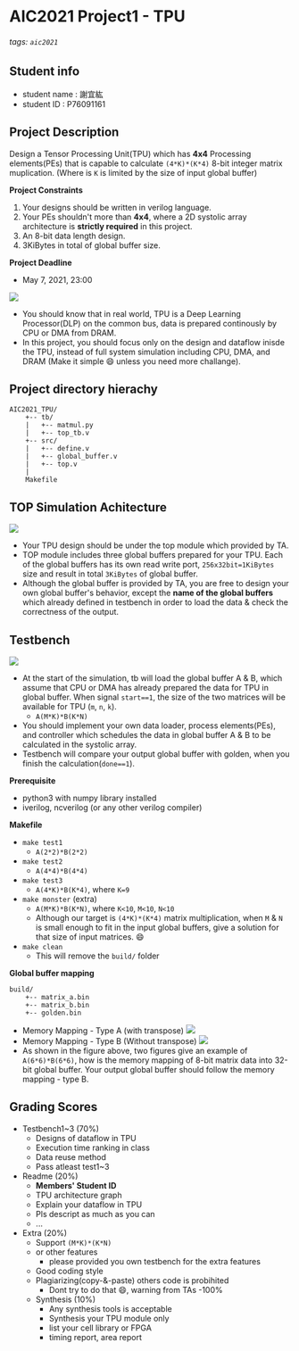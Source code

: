 # AIC2021 Project1 - TPU
###### tags: `aic2021` 

## Student info
* student name : 謝宜紘
* student ID : P76091161

## Project Description
Design a Tensor Processing Unit(TPU) which has **4x4** Processing elements(PEs) that is capable to calculate ```(4*K)*(K*4)``` 8-bit integer matrix muplication. (Where is ```K``` is limited by the size of input global buffer)

**Project Constraints**
1. Your designs should be written in verilog language.
2. Your PEs shouldn't more than **4x4**, where a 2D systolic array architecture is **strictly required** in this project.
3. An 8-bit data length design.
4. 3KiBytes in total of global buffer size.

**Project Deadline**
* May 7, 2021, 23:00


![](./img/full_system.png)
* You should know that in real world, TPU is a Deep Learning Processor(DLP) on the common bus, data is prepared continously by CPU or DMA from DRAM.
* In this project, you should focus only on the design and dataflow inisde the TPU, instead of full system simulation including CPU, DMA, and DRAM (Make it simple :smile: unless you need more challange).

## Project directory hierachy
```
AIC2021_TPU/
    +-- tb/
    |   +-- matmul.py
    |   +-- top_tb.v
    +-- src/
    |   +-- define.v
    |   +-- global_buffer.v
    |   +-- top.v
    |
    Makefile
```

## TOP Simulation Achitecture
![](./img/top.png)

* Your TPU design should be under the top module which provided by TA.
* TOP module includes three global buffers prepared for your TPU. Each of the global buffers has its own read write port, ```256x32bit=1KiBytes``` size and result in total ```3KiBytes``` of global buffer.
* Although the global buffer is provided by TA, you are free to design your own global buffer's behavior, except the **name of the global buffers** which already defined in testbench in order to load the data & check the correctness of the output.


## Testbench
![](./img/testbench.png)
* At the start of the simulation, tb will load the global buffer A & B, which assume that CPU or DMA has already prepared the data for TPU in global buffer. When signal ```start==1```, the size of the two matrices will be available for TPU (```m```, ```n```, ```k```).
    * ```A(M*K)*B(K*N)```
* You should implement your own data loader, process elements(PEs), and controller which schedules the data in global buffer A & B to be calculated in the systolic array.
* Testbench will compare your output global buffer with golden, when you finish the calculation(```done==1```).

**Prerequisite**
* python3 with numpy library installed
* iverilog, ncverilog (or any other verilog compiler)

**Makefile**
* ```make test1```
    * ```A(2*2)*B(2*2)```
* ```make test2```
    * ```A(4*4)*B(4*4)```
* ```make test3```
    * ```A(4*K)*B(K*4)```, where ```K=9```
* ```make monster``` (extra)
    * ```A(M*K)*B(K*N)```, where ```K<10```, ```M<10```, ```N<10```
    * Although our target is ```(4*K)*(K*4)``` matrix multiplication, when ```M``` & ```N``` is small enough to fit in the input global buffers, give a solution for that size of input matrices. :smile:
* ```make clean```
    * This will remove the ```build/``` folder 

**Global buffer mapping**
```
build/
    +-- matrix_a.bin
    +-- matrix_b.bin
    +-- golden.bin
```
* Memory Mapping - Type A (with transpose)
![](./img/matrix_a.png)
* Memory Mapping - Type B (Without transpose)
![](./img/matrix_b.png)
* As shown in the figure above, two figures give an example of ```A(6*6)*B(6*6)```, how is the memory mapping of 8-bit matrix data into 32-bit global buffer. Your output global buffer should follow the memory mapping - type B.

## Grading Scores
* Testbench1~3 (70%)
    * Designs of dataflow in TPU
    * Execution time ranking in class
    * Data reuse method 
    * Pass atleast test1~3
* Readme (20%)
    * **Members' Student ID**
    * TPU architecture graph
    * Explain your dataflow in TPU
    * Pls descript as much as you can
    * ...
* Extra (20%)
    * Support ```(M*K)*(K*N)```
    * or other features
        * please provided you own testbench for the extra features
    * Good coding style
    * Plagiarizing(copy-&-paste) others code is probihited
        * Dont try to do that :smile:, warning from TAs -100%
    * Synthesis (10%) 
        * Any synthesis tools is acceptable
        * Synthesis your TPU module only   
        * list your cell library or FPGA
        * timing report, area report

